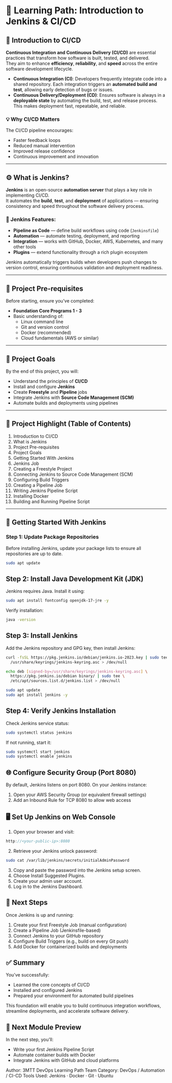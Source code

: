 # 🧩 Learning Path: Introduction to Jenkins & CI/CD

## 📘 Introduction to CI/CD

**Continuous Integration and Continuous Delivery (CI/CD)** are essential practices that transform how software is built, tested, and delivered.  
They aim to enhance **efficiency**, **reliability**, and **speed** across the entire software development lifecycle.

- **Continuous Integration (CI)**: Developers frequently integrate code into a shared repository. Each integration triggers an **automated build and test**, allowing early detection of bugs or issues.  
- **Continuous Delivery/Deployment (CD)**: Ensures software is always in a **deployable state** by automating the build, test, and release process. This makes deployment fast, repeatable, and reliable.

### 💡 Why CI/CD Matters
The CI/CD pipeline encourages:
- Faster feedback loops  
- Reduced manual intervention  
- Improved release confidence  
- Continuous improvement and innovation  

---

## ⚙️ What is Jenkins?

**Jenkins** is an open-source **automation server** that plays a key role in implementing CI/CD.  
It automates the **build**, **test**, and **deployment** of applications — ensuring consistency and speed throughout the software delivery process.

### 🔑 Jenkins Features:
- **Pipeline as Code** — define build workflows using code (`Jenkinsfile`)
- **Automation** — automate testing, deployment, and reporting
- **Integration** — works with GitHub, Docker, AWS, Kubernetes, and many other tools
- **Plugins** — extend functionality through a rich plugin ecosystem

Jenkins automatically triggers builds when developers push changes to version control, ensuring continuous validation and deployment readiness.

---

## 🧱 Project Pre-requisites

Before starting, ensure you’ve completed:
- **Foundation Core Programs 1 - 3**
- Basic understanding of:
  - Linux command line
  - Git and version control
  - Docker (recommended)
  - Cloud fundamentals (AWS or similar)

---

## 🎯 Project Goals

By the end of this project, you will:
- Understand the principles of **CI/CD**
- Install and configure **Jenkins**
- Create **Freestyle** and **Pipeline** jobs
- Integrate Jenkins with **Source Code Management (SCM)**
- Automate builds and deployments using pipelines

---

## 🧩 Project Highlight (Table of Contents)

1. Introduction to CI/CD  
2. What is Jenkins  
3. Project Pre-requisites  
4. Project Goals  
5. Getting Started With Jenkins  
6. Jenkins Job  
7. Creating a Freestyle Project  
8. Connecting Jenkins to Source Code Management (SCM)  
9. Configuring Build Triggers  
10. Creating a Pipeline Job  
11. Writing Jenkins Pipeline Script  
12. Installing Docker  
13. Building and Running Pipeline Script  

---

## 🚀 Getting Started With Jenkins

### Step 1: Update Package Repositories
Before installing Jenkins, update your package lists to ensure all repositories are up to date.

```bash
sudo apt update
```

## Step 2: Install Java Development Kit (JDK)

Jenkins requires Java. Install it using:

```bash
sudo apt install fontconfig openjdk-17-jre -y
```

Verify installation:

```bash
java -version
```

## Step 3: Install Jenkins

Add the Jenkins repository and GPG key, then install Jenkins:

```bash
curl -fsSL https://pkg.jenkins.io/debian/jenkins.io-2023.key | sudo tee \
  /usr/share/keyrings/jenkins-keyring.asc > /dev/null

echo deb [signed-by=/usr/share/keyrings/jenkins-keyring.asc] \
  https://pkg.jenkins.io/debian binary/ | sudo tee \
  /etc/apt/sources.list.d/jenkins.list > /dev/null

sudo apt update
sudo apt install jenkins -y
```

## Step 4: Verify Jenkins Installation

Check Jenkins service status:

```bash
sudo systemctl status jenkins
```

If not running, start it:

```bash
sudo systemctl start jenkins
sudo systemctl enable jenkins
```

## 🌐 Configure Security Group (Port 8080)

By default, Jenkins listens on port 8080.
On your Jenkins instance:

1. Open your AWS Security Group (or equivalent firewall settings)
2. Add an Inbound Rule for TCP 8080 to allow web access

## 🖥️ Set Up Jenkins on Web Console

1. Open your browser and visit:

```cpp
http://<your-public-ip>:8080
```

2. Retrieve your Jenkins unlock password:

```bash
sudo cat /var/lib/jenkins/secrets/initialAdminPassword
```

3. Copy and paste the password into the Jenkins setup screen.
4. Choose Install Suggested Plugins.
5. Create your admin user account.
6. Log in to the Jenkins Dashboard.

## 🧰 Next Steps

Once Jenkins is up and running:

1. Create your first Freestyle Job (manual configuration)
2. Create a Pipeline Job (Jenkinsfile-based)
3. Connect Jenkins to your GitHub repository
4. Configure Build Triggers (e.g., build on every Git push)
5. Add Docker for containerized builds and deployments

## ✅ Summary

You’ve successfully:

- Learned the core concepts of CI/CD
- Installed and configured Jenkins
- Prepared your environment for automated build pipelines

This foundation will enable you to build continuous integration workflows, streamline deployments, and accelerate software delivery.

## 🧭 Next Module Preview

In the next step, you’ll:

- Write your first Jenkins Pipeline Script
- Automate container builds with Docker
- Integrate Jenkins with GitHub and cloud platforms


Author: 3MTT DevOps Learning Path Team
Category: DevOps / Automation / CI-CD
Tools Used: Jenkins · Docker · Git · Ubuntu
